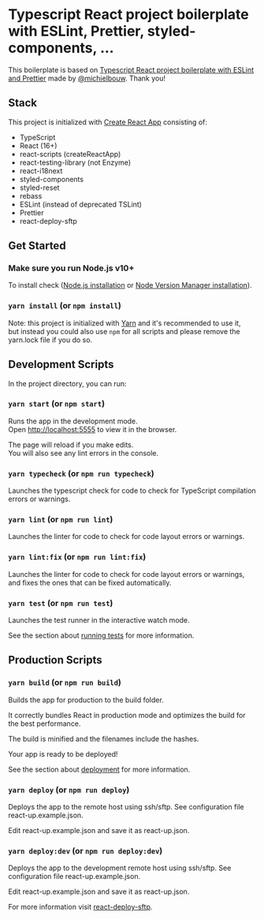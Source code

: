 # Typescript React project boilerplate with ESLint, Prettier, styled-components, ...

This boilerplate is based on [Typescript React project boilerplate with ESLint and Prettier](https://github.com/michielbouw/react-typescript-eslint-prettier-boilerplate) made by [@michielbouw](https://github.com/michielbouw). Thank you!

## Stack

This project is initialized with [Create React App](https://github.com/facebook/create-react-app) consisting of:

- TypeScript
- React (16+)
- react-scripts (createReactApp)
- react-testing-library (not Enzyme)
- react-i18next
- styled-components
- styled-reset
- rebass
- ESLint (instead of deprecated TSLint)
- Prettier
- react-deploy-sftp

## Get Started

### Make sure you run Node.js v10+

To install check ([Node.js installation](https://nodejs.org/en/) or [Node Version Manager installation](https://github.com/nvm-sh/nvm)).

### `yarn install` (or `npm install`)

Note: this project is initialized with [Yarn]() and it's recommended to use it,<br>
but instead you could also use `npm` for all scripts and please remove the yarn.lock file if you do so.

## Development Scripts

In the project directory, you can run:

### `yarn start` (or `npm start`)

Runs the app in the development mode.<br>Open [http://localhost:5555](http://localhost:5555) to view it in the browser.

The page will reload if you make edits.<br>You will also see any lint errors in the console.

### `yarn typecheck` (or `npm run typecheck`)

Launches the typescript check for code to check for TypeScript compilation errors or warnings.

### `yarn lint` (or `npm run lint`)

Launches the linter for code to check for code layout errors or warnings.

### `yarn lint:fix` (or `npm run lint:fix`)

Launches the linter for code to check for code layout errors or warnings, and fixes the ones that can be fixed automatically.

### `yarn test` (or `npm run test`)

Launches the test runner in the interactive watch mode.

See the section about [running tests](https://facebook.github.io/create-react-app/docs/running-tests) for more information.

## Production Scripts

### `yarn build` (or `npm run build`)

Builds the app for production to the build folder.<br>

It correctly bundles React in production mode and optimizes the build for the best performance.

The build is minified and the filenames include the hashes.<br>

Your app is ready to be deployed!

See the section about [deployment](https://facebook.github.io/create-react-app/docs/deployment) for more information.

### `yarn deploy` (or `npm run deploy`)

Deploys the app to the remote host using ssh/sftp. See configuration file react-up.example.json.

Edit react-up.example.json and save it as react-up.json.

### `yarn deploy:dev` (or `npm run deploy:dev`)

Deploys the app to the development remote host using ssh/sftp. See configuration file react-up.example.json.

Edit react-up.example.json and save it as react-up.json.

For more information visit [react-deploy-sftp](https://github.com/aido179/react-deploy-sftp).
